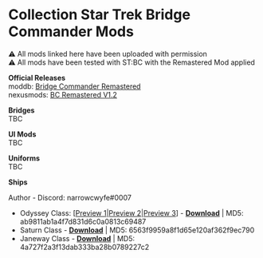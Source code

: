 # Collection Star Trek Bridge Commander Mods
⚠ All mods linked here have been uploaded with permission<br />
⚠ All mods have been tested with ST:BC with the Remastered Mod applied

**Official Releases**<br />
moddb: [Bridge Commander Remastered](https://www.moddb.com/games/star-trek-bridge-commander/downloads/bridge-commander-remastered)<br />
nexusmods: [BC Remastered V1.2](https://www.nexusmods.com/startrekbridgecommmander/mods/4012?tab=files)

**Bridges**<br />
TBC

**UI Mods**<br />
TBC

**Uniforms**<br />
TBC

**Ships**<br />

Author - Discord: narrowcwyfe#0007 <br />
- Odyssey Class: [[Preview 1](./ships/Preview/Odyssey01.png)|[Preview 2](./ships/Preview/Odyssey02.png)|[Preview 3](./ships/Preview/Odyssey03.jpg)] - [**Download**]([./ships/Release/Odyssey%20Class.zip](https://github.com/battlepanda/stbc-mods/raw/main/ships/Release/Odyssey%20Class.zip)) | MD5: ab9811ab1a4f7d831d6c0a0813c69487
- Saturn Class - [**Download**]([./ships/Release/Saturn%20Class%20U.S.S.%20Gateway.zip](https://github.com/battlepanda/stbc-mods/raw/main/ships/Release/Saturn%20Class%20U.S.S.%20Gateway.zip)) | MD5: 6563f9959a8f1d65e120af362f9ec790
- Janeway Class - [**Download**]([./ships/Release/Janeway%20Class.zip](https://github.com/battlepanda/stbc-mods/raw/main/ships/Release/Janeway%20Class.zip)) | MD5: 4a727f2a3f13dab333ba28b0789227c2
